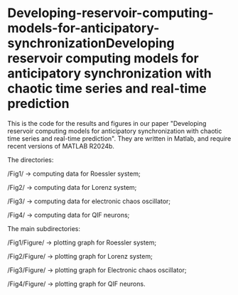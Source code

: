 # Developing-reservoir-computing-models-for-anticipatory-synchronizationDeveloping reservoir computing models for anticipatory synchronization with chaotic time series and real-time prediction

This is the code for the results and figures in our paper "Developing reservoir computing 
models for anticipatory synchronization with chaotic time series and real-time prediction". 
They are written in Matlab, and require recent versions of MATLAB R2024b.

The directories:

/Fig1/ -> computing data for Roessler system;

/Fig2/ -> computing data for Lorenz system;

/Fig3/ -> computing data for electronic chaos oscillator;

/Fig4/ -> computing data for QIF neurons;


The main subdirectories:

/Fig1/Figure/ -> plotting graph for Roessler system;

/Fig2/Figure/ -> plotting graph for Lorenz system;

/Fig3/Figure/ -> plotting graph for Electronic chaos oscillator;

/Fig4/Figure/ -> plotting graph for QIF neurons.

